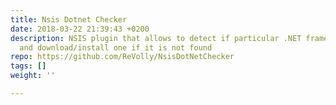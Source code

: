 ```yaml
---
title: Nsis Dotnet Checker
date: 2018-03-22 21:39:43 +0200
description: NSIS plugin that allows to detect if particular .NET framework is installed
  and download/install one if it is not found
repo: https://github.com/ReVolly/NsisDotNetChecker
tags: []
weight: ''

---
```

